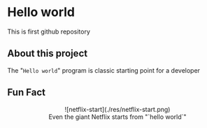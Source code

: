 # Hello world
This is first github repository

## About this project
The "`Hello world`" program is classic starting point for a developer

## Fun Fact 
<p align="center"> 
  ![netflix-start](./res/netflix-start.png) <br>
  Even the giant Netflix starts from "`hello world`"
</p>


